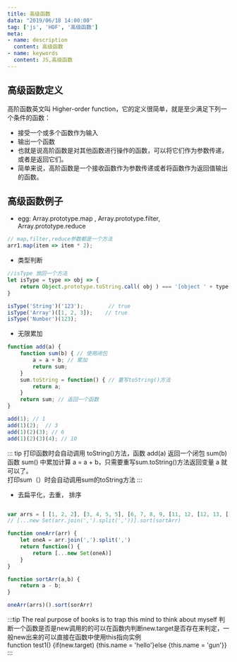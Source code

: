 ```yaml
---
title: 高级函数
data: "2019/06/18 14:00:00"
tag: ['js', 'HOF', '高级函数']
meta: 
- name: description
  content: 高级函数
- name: keywords
  content: JS,高级函数
---
```


## 高级函数定义
高阶函数英文叫 Higher-order function，它的定义很简单，就是至少满足下列一个条件的函数：
* 接受一个或多个函数作为输入
* 输出一个函数
* 也就是说高阶函数是对其他函数进行操作的函数，可以将它们作为参数传递，或者是返回它们。
* 简单来说，高阶函数是一个接收函数作为参数传递或者将函数作为返回值输出的函数。

## 高级函数例子
- egg: Array.prototype.map , Array.prototype.filter, Array.prototype.reduce
```js
// map,filter,reduce参数都是一个方法
arr1.map(item => item * 2);

```

- 类型判断
```js
//isType 放回一个方法
let isType = type => obj => {
    return Object.prototype.toString.call( obj ) === '[object ' + type + ']';
}

isType('String')('123');        // true
isType('Array')([1, 2, 3]);    // true
isType('Number')(123);
```

- 无限累加
```js
function add(a) {
    function sum(b) { // 使用闭包
        a = a + b; // 累加
        return sum;
    }
    sum.toString = function() { // 重写toString()方法
        return a;
    }
    return sum; // 返回一个函数
}

add(1); // 1
add(1)(2);  // 3
add(1)(2)(3); // 6
add(1)(2)(3)(4); // 10
```
::: tip
打印函数时会自动调用 toString()方法，函数 add(a) 返回一个闭包 sum(b)  
函数 sum() 中累加计算 a = a + b，只需要重写sum.toString()方法返回变量 a 就可以了。  
打印sum（）时会自动调用sum的toString方法
:::

- 去扁平化，去重， 排序
```js

var arrs = [ [1, 2, 2], [3, 4, 5, 5], [6, 7, 8, 9, [11, 12, [12, 13, [14] ] ] ], 10];
// [...new Set(arr.join(',').split(','))].sort(sortArr)

function oneArr(arr) {
    let oneA = arr.join(',').split(',')
    return function() {
        return [...new Set(oneA)]
    }
}

function sortArr(a,b) {
    return a - b;
}

oneArr(arrs)().sort(sorArr)


```

:::tip The real purpose of books is to trap this mind to think about myself
判断一个函数是否是new调用的的可以在函数内判断new.target是否存在来判定，一般new出来的可以直接在函数中使用this指向实例  
    function test1() {if(new.target) {this.name = 'hello'}else {this.name = 'gun'}}
:::
